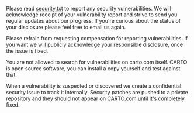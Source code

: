 Please read [security.txt](https://github.com/CartoDB/cartodb/blob/master/security.txt) to report any security vulnerabilities. We will acknowledge receipt of your vulnerability report and strive to send you regular updates about our progress. If you're curious about the status of your disclosure please feel free to email us again.

Please refrain from requesting compensation for reporting vulnerabilities. If you want we will publicly acknowledge your responsible disclosure, once the issue is fixed.

You are not allowed to search for vulnerabilities on carto.com itself. CARTO is open source software, you can install a copy yourself and test against that. 

When a vulnerability is suspected or discovered we create a confidential security issue to track it internally. Security patches are pushed to a private repository and they should not appear on CARTO.com until it's completely fixed.
